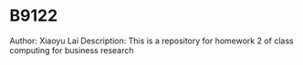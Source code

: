 # B9122
Author: Xiaoyu Lai
Description: This is a repository for homework 2 of class computing for business research
